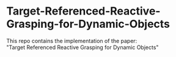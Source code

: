 # Target-Referenced-Reactive-Grasping-for-Dynamic-Objects

This repo contains the implementation of the paper:  
"Target Referenced Reactive Grasping for Dynamic Objects"
